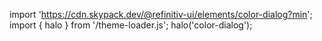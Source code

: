 <!--
type: template
name: color-dialog
-->

import 'https://cdn.skypack.dev/@refinitiv-ui/elements/color-dialog?min';
import { halo } from '/theme-loader.js';
halo('color-dialog');